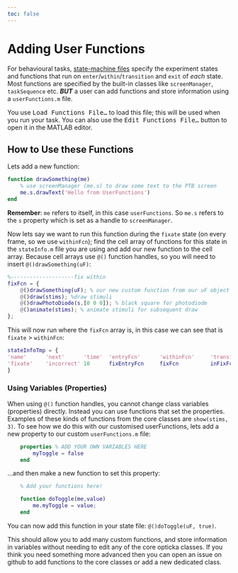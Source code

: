 ```yaml
---
toc: false
---
```


# Adding User Functions

For behavioural tasks, [state-machine files](uihelpstate.html) specify the experiment states and functions that run on `enter`/`within`/`transition` and `exit` of *each* state. Most functions are specified by the built-in classes like `screenManager`, `taskSequence` etc. **_BUT_** a user can add functions and store information using a `userFunctions.m` file.

You use <kbd>Load Functions File…</kbd> to load this file; this will be used when you run your task. You can also use the <kbd>Edit Functions File…</kbd> button to open it in the MATLAB editor.

## How to Use these Functions

Lets add a new function:

```matlab
function drawSomething(me)
	% use screenManager (me.s) to draw some text to the PTB screen
	me.s.drawText('Hello from UserFunctions')
end
```

**Remember**: `me` refers to itself, in this case `userFunctions`. So `me.s` refers to the `s` property which is set as a handle to `screenManager`.

Now lets say we want to run this function during the `fixate` state (on every frame, so we use `withinFcn`); find the cell array of functions for this state in the `stateInfo.m` file you are using and add our new function to the cell array. Because cell arrays use `@()` function handles, so you will need to insert `@()drawSomething(uF)`:

```matlab
%--------------------fix within
fixFcn = {
	@()drawSomething(uF); % our new custom function from our uF object
	@()draw(stims); %draw stimuli
	@()drawPhotoDiode(s,[0 0 0]); % black square for photodiode
	@()animate(stims); % animate stimuli for subsequent draw
};
```

This will now run where the `fixFcn` array is, in this case we can see that is `fixate` > `withinFcn`:

```matlab
stateInfoTmp = {
'name'		'next'		'time'	'entryFcn'		'withinFcn'		'transitionFcn'	'exitFcn';
'fixate'	'incorrect'	10		fixEntryFcn		fixFcn			inFixFcn		fixExitFcn;
}
```

### Using Variables (Properties)

When using `@()` function handles, you cannot change class variables (properties) directly. Instead you can use functions that set the properties. Examples of these kinds of functions from the core classes are `show(stims, 3)`. To see how we do this with our customised userFunctions, lets add a new property to our custom `userFunctions.m` file:

```matlab
	properties % ADD YOUR OWN VARIABLES HERE
		myToggle = false
	end
```

…and then make a new function to set this property:

```matlab
	% Add your functions here!

	function doToggle(me,value)
		me.myToggle = value;
	end
```

You can now add this function in your state file: `@()doToggle(uF, true)`.

This should allow you to add many custom functions, and store information in variables without needing to edit any of the core opticka classes. If you think you need something more advanced then you can open an issue on github to add functions to the core classes or add a new dedicated class.


